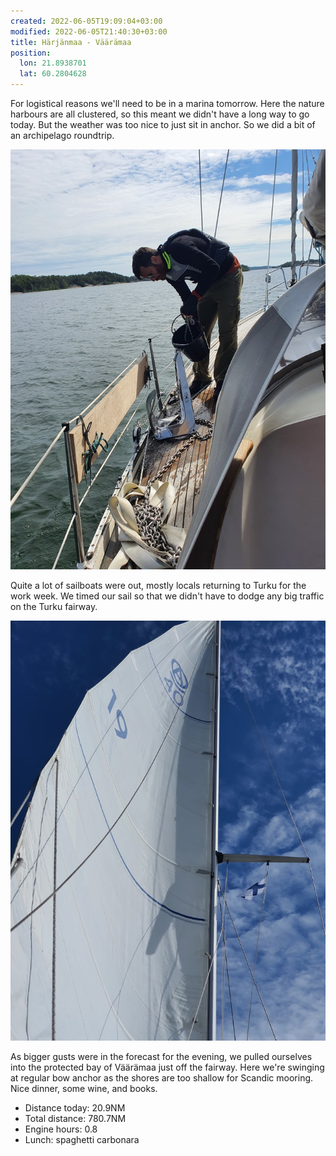 ```yaml
---
created: 2022-06-05T19:09:04+03:00
modified: 2022-06-05T21:40:30+03:00
title: Härjänmaa - Väärämaa
position:
  lon: 21.8938701
  lat: 60.2804628
---
```


For logistical reasons we'll need to be in a marina tomorrow. Here the nature harbours are all clustered, so this meant we didn't have a long way to go today. But the weather was too nice to just sit in anchor. So we did a bit of an archipelago roundtrip.

![Image](../2022/977460aeecf67c1a0240d027b5f1418a.jpg) 

Quite a lot of sailboats were out, mostly locals returning to Turku for the work week. We timed our sail so that we didn't have to dodge any big traffic on the Turku fairway.

![Image](../2022/827d2cfbad30ea52c17e2bd6bf47d8fe.jpg) 

As bigger gusts were in the forecast for the evening, we pulled ourselves into the protected bay of Väärämaa just off the fairway. Here we're swinging at regular bow anchor as the shores are too shallow for Scandic mooring. Nice dinner, some wine, and books.

* Distance today: 20.9NM
* Total distance: 780.7NM
* Engine hours: 0.8
* Lunch: spaghetti carbonara
